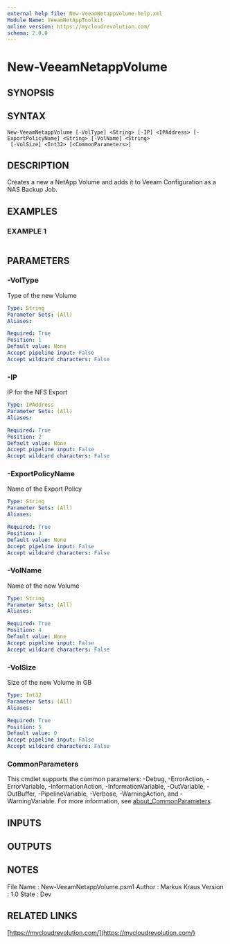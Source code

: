 ```yaml
---
external help file: New-VeeamNetappVolume-help.xml
Module Name: VeeamNetAppToolkit
online version: https://mycloudrevolution.com/
schema: 2.0.0
---
```


# New-VeeamNetappVolume

## SYNOPSIS

## SYNTAX

```
New-VeeamNetappVolume [-VolType] <String> [-IP] <IPAddress> [-ExportPolicyName] <String> [-VolName] <String>
 [-VolSize] <Int32> [<CommonParameters>]
```

## DESCRIPTION
Creates a new a NetApp Volume and adds it to Veeam Configuration as a NAS Backup Job.

## EXAMPLES

### EXAMPLE 1
```

```

## PARAMETERS

### -VolType
Type of the new Volume

```yaml
Type: String
Parameter Sets: (All)
Aliases:

Required: True
Position: 1
Default value: None
Accept pipeline input: False
Accept wildcard characters: False
```

### -IP
IP for the NFS Export

```yaml
Type: IPAddress
Parameter Sets: (All)
Aliases:

Required: True
Position: 2
Default value: None
Accept pipeline input: False
Accept wildcard characters: False
```

### -ExportPolicyName
Name of the Export Policy

```yaml
Type: String
Parameter Sets: (All)
Aliases:

Required: True
Position: 3
Default value: None
Accept pipeline input: False
Accept wildcard characters: False
```

### -VolName
Name of the new Volume

```yaml
Type: String
Parameter Sets: (All)
Aliases:

Required: True
Position: 4
Default value: None
Accept pipeline input: False
Accept wildcard characters: False
```

### -VolSize
Size of the new Volume in GB

```yaml
Type: Int32
Parameter Sets: (All)
Aliases:

Required: True
Position: 5
Default value: 0
Accept pipeline input: False
Accept wildcard characters: False
```

### CommonParameters
This cmdlet supports the common parameters: -Debug, -ErrorAction, -ErrorVariable, -InformationAction, -InformationVariable, -OutVariable, -OutBuffer, -PipelineVariable, -Verbose, -WarningAction, and -WarningVariable. For more information, see [about_CommonParameters](http://go.microsoft.com/fwlink/?LinkID=113216).

## INPUTS

## OUTPUTS

## NOTES
File Name  : New-VeeamNetappVolume.psm1
Author     : Markus Kraus
Version    : 1.0
State      : Dev

## RELATED LINKS

[https://mycloudrevolution.com/](https://mycloudrevolution.com/)

